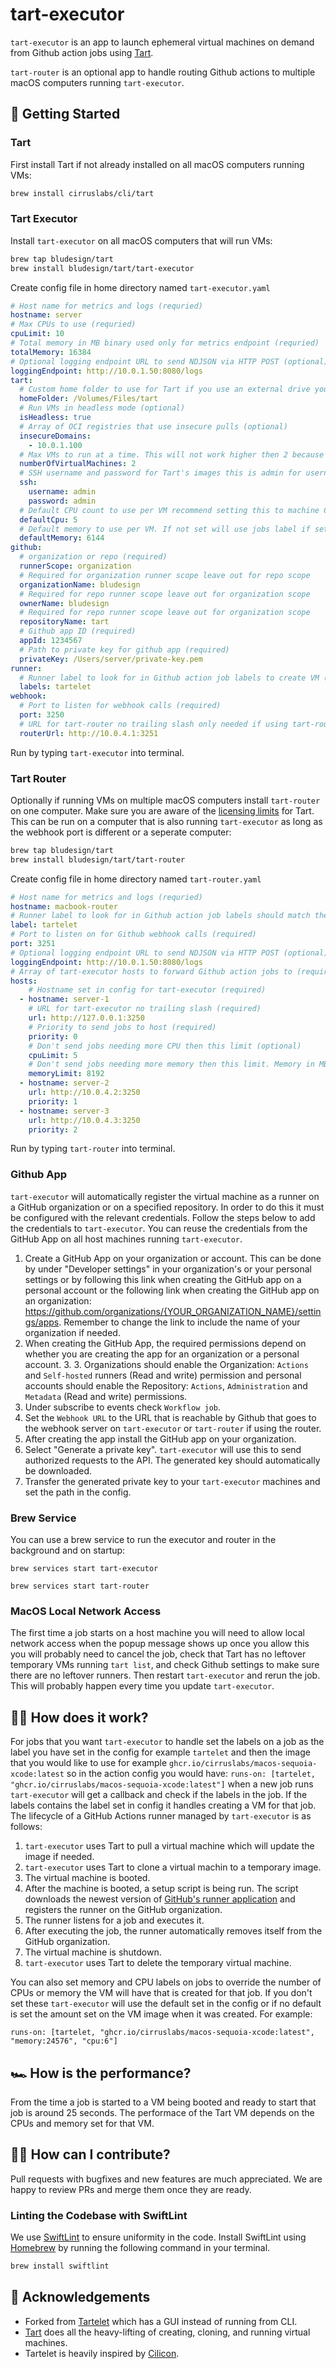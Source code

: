 
# tart-executor

`tart-executor` is an app to launch ephemeral virtual machines on demand from Github action jobs using [Tart](https://github.com/cirruslabs/tart).

`tart-router` is an optional app to handle routing Github actions to multiple macOS computers running `tart-executor`.

## 🚀 Getting Started

### Tart

First install Tart if not already installed on all macOS computers running VMs:

```bash
brew install cirruslabs/cli/tart
```

### Tart Executor

Install `tart-executor` on all macOS computers that will run VMs:

```bash
brew tap bludesign/tart
brew install bludesign/tart/tart-executor
```

Create config file in home directory named `tart-executor.yaml`

```yaml
# Host name for metrics and logs (requried)
hostname: server
# Max CPUs to use (requried)
cpuLimit: 10
# Total memory in MB binary used only for metrics endpoint (requried)
totalMemory: 16384
# Optional logging endpoint URL to send NDJSON via HTTP POST (optional)
loggingEndpoint: http://10.0.1.50:8080/logs
tart:
  # Custom home folder to use for Tart if you use an external drive you will need to allow access when the dialog shows up (optional)
  homeFolder: /Volumes/Files/tart
  # Run VMs in headless mode (optional)
  isHeadless: true
  # Array of OCI registries that use insecure pulls (optional)
  insecureDomains:
    - 10.0.1.100
  # Max VMs to run at a time. This will not work higher then 2 because of Apple's EULA and Virtualization.Framework limit (required)
  numberOfVirtualMachines: 2
  # SSH username and password for Tart's images this is admin for username and password
  ssh:
    username: admin
    password: admin
  # Default CPU count to use per VM recommend setting this to machine CPU count/2. If not set will use jobs label if set or images default (optional)
  defaultCpu: 5
  # Default memory to use per VM. If not set will use jobs label if set or images default (optional)
  defaultMemory: 6144
github:
  # organization or repo (required)
  runnerScope: organization
  # Required for organization runner scope leave out for repo scope
  organizationName: bludesign
  # Required for repo runner scope leave out for organization scope
  ownerName: bludesign
  # Required for repo runner scope leave out for organization scope
  repositoryName: tart
  # Github app ID (required)
  appId: 1234567
  # Path to private key for github app (required)
  privateKey: /Users/server/private-key.pem
runner:
  # Runner label to look for in Github action job labels to create VM (required)
  labels: tartelet
webhook:
  # Port to listen for webhook calls (required)
  port: 3250
  # URL for tart-router no trailing slash only needed if using tart-router
  routerUrl: http://10.0.4.1:3251
```

Run by typing `tart-executor` into terminal.

### Tart Router

Optionally if running VMs on multiple macOS computers install `tart-router` on one computer. Make sure you are aware of the [licensing limits](https://tart.run/licensing/) for Tart. This can be run on a computer that is also running `tart-executor` as long as the webhook port is different or a seperate computer:

```bash
brew tap bludesign/tart
brew install bludesign/tart/tart-router
```

Create config file in home directory named `tart-router.yaml`

```yaml
# Host name for metrics and logs (requried)
hostname: macbook-router
# Runner label to look for in Github action job labels should match the tart-executors (required)
label: tartelet
# Port to listen on for Github webhook calls (required)
port: 3251
# Optional logging endpoint URL to send NDJSON via HTTP POST (optional)
loggingEndpoint: http://10.0.1.50:8080/logs
# Array of tart-executor hosts to forward Github action jobs to (required)
hosts:
    # Hostname set in config for tart-executor (required)
  - hostname: server-1
    # URL for tart-executor no trailing slash (required)
    url: http://127.0.0.1:3250
    # Priority to send jobs to host (required)
    priority: 0
    # Don't send jobs needing more CPU then this limit (optional)
    cpuLimit: 5
    # Don't send jobs needing more memory then this limit. Memory in MB binary (optional)
    memoryLimit: 8192
  - hostname: server-2
    url: http://10.0.4.2:3250
    priority: 1
  - hostname: server-3
    url: http://10.0.4.3:3250
    priority: 2
```

Run by typing `tart-router` into terminal.

### Github App

`tart-executor` will automatically register the virtual machine as a runner on a GitHub organization or on a specified repository. In order to do this it must be configured with the relevant credentials. Follow the steps below to add the credentials to `tart-executor`. You can reuse the credentials from the GitHub App on all host machines running `tart-executor`.

1. Create a GitHub App on your organization or account. This can be done by under "Developer settings" in your organization's or your personal settings or by following this link when creating the GitHub app on a personal account or the following link when creating the GitHub app on an organization: https://github.com/organizations/{YOUR_ORGANIZATION_NAME}/settings/apps. Remember to change the link to include the name of your organization if needed.
2. When creating the GitHub App, the required permissions depend on whether you are creating the app for an organization or a personal account. 3. 3. Organizations should enable the Organization: `Actions` and `Self-hosted` runners (Read and write) permission and personal accounts should enable the Repository: `Actions`, `Administration` and `Metadata` (Read and write) permissions.
4. Under subscribe to events check `Workflow job`.
5. Set the `Webhook URL` to the URL that is reachable by Github that goes to the webhook server on `tart-executor` or `tart-router` if using the router.
6. After creating the app install the GitHub app on your organization.
7. Select "Generate a private key". `tart-executor` will use this to send authorized requests to the API. The generated key should automatically be downloaded.
8. Transfer the generated private key to your `tart-executor` machines and set the path in the config.


### Brew Service

You can use a brew service to run the executor and router in the background and on startup:

`brew services start tart-executor`

`brew services start tart-router`

### MacOS Local Network Access

The first time a job starts on a host machine you will need to allow local network access when the popup message shows up once you allow this you will probably need to cancel the job, check that Tart has no leftover temporary VMs running `tart list`, and check Github settings to make sure there are no leftover runners. Then restart `tart-executor` and rerun the job. This will probably happen every time you update `tart-executor`.

## 👨‍🔧 How does it work?

For jobs that you want `tart-executor` to handle set the labels on a job as the label you have set in the config for example `tartelet` and then the image that you would like to use for example `ghcr.io/cirruslabs/macos-sequoia-xcode:latest` so in the action config you would have: `runs-on: [tartelet, "ghcr.io/cirruslabs/macos-sequoia-xcode:latest"]` when a new job runs `tart-executor` will get a callback and check if the labels in the job. If the labels contains the label set in config it handles creating a VM for that job. The lifecycle of a GitHub Actions runner managed by `tart-executor` is as follows:

1. `tart-executor` uses Tart to pull a virtual machine which will update the image if needed.
1. `tart-executor` uses Tart to clone a virtual machin to a temporary image.
2. The virtual machine is booted.
3. After the machine is booted, a setup script is being run. The script downloads the newest version of [GitHub's runner application](https://docs.github.com/en/actions/hosting-your-own-runners/adding-self-hosted-runners) and registers the runner on the GitHub organization.
4. The runner listens for a job and executes it.
5. After executing the job, the runner automatically removes itself from the GitHub organization.
6. The virtual machine is shutdown.
7. `tart-executor` uses Tart to delete the temporary virtual machine.

You can also set memory and CPU labels on jobs to override the number of CPUs or memory the VM will have that is created for that job. If you don't set these `tart-executor` will use the default set in the config or if no default is set the amount set on the VM image when it was created. For example:

`runs-on: [tartelet, "ghcr.io/cirruslabs/macos-sequoia-xcode:latest", "memory:24576", "cpu:6"]`

## 🏎 How is the performance?

From the time a job is started to a VM being booted and ready to start that job is around 25 seconds. The performace of the Tart VM depends on the CPUs and memory set for that VM.

## 👩‍💻 How can I contribute?

Pull requests with bugfixes and new features are much appreciated. We are happy to review PRs and merge them once they are ready.

### Linting the Codebase with SwiftLint

We use [SwiftLint](https://github.com/realm/SwiftLint) to ensure uniformity in the code. Install SwiftLint using [Homebrew](https://brew.sh) by running the following command in your terminal.

```bash
brew install swiftlint
```

## 🙏 Acknowledgements

- Forked from [Tartelet](https://github.com/shapehq/tartelet) which has a GUI instead of running from CLI.
- [Tart](https://github.com/cirruslabs/tart) does all the heavy-lifting of creating, cloning, and running virtual machines.
- Tartelet is heavily inspired by [Cilicon](https://github.com/traderepublic/Cilicon).